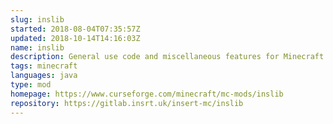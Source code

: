 ```yaml
---
slug: inslib
started: 2018-08-04T07:35:57Z
updated: 2018-10-14T14:16:03Z
name: inslib
description: General use code and miscellaneous features for Minecraft packed into a mod library.
tags: minecraft
languages: java
type: mod
homepage: https://www.curseforge.com/minecraft/mc-mods/inslib
repository: https://gitlab.insrt.uk/insert-mc/inslib
---
```

